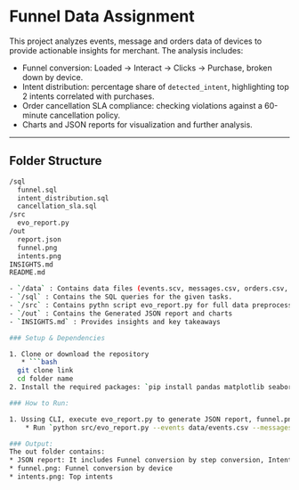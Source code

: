 # Funnel Data Assignment

This project analyzes events, message and orders data of devices to provide actionable insights for merchant. The analysis includes:

- Funnel conversion: Loaded → Interact → Clicks → Purchase, broken down by device.
- Intent distribution: percentage share of `detected_intent`, highlighting top 2 intents correlated with purchases.
- Order cancellation SLA compliance: checking violations against a 60-minute cancellation policy.
- Charts and JSON reports for visualization and further analysis.

---

## Folder Structure

```bash
/sql
  funnel.sql
  intent_distribution.sql
  cancellation_sla.sql
/src
  evo_report.py
/out
  report.json
  funnel.png
  intents.png
INSIGHTS.md
README.md

- `/data` : Contains data files (events.scv, messages.csv, orders.csv, inventory.csv, products.csv)
- `/sql` : Contains the SQL queries for the given tasks.
- `/src` : Contains pythn script evo_report.py for full data preprocessing and generating JSON and charts.
- `/out` : Contains the Generated JSON report and charts
- `INSIGHTS.md` : Provides insights and key takeaways

### Setup & Dependencies

1. Clone or download the repository
   * ```bash
  git clone link
  cd folder name
2. Install the required packages: `pip install pandas matplotlib seaborn plotly`

### How to Run:

1. Ussing CLI, execute evo_report.py to generate JSON report, funnel.png and intent.png charts
    * Run `python src/evo_report.py --events data/events.csv --messages data/messages.csv --orders data/orders.csv --out ./out/`

### Output:
The out folder contains:
* JSON report: It includes Funnel conversion by step conversion, Intent Distribution and top 2 purchse intents and Cancellation Check details.
* funnel.png: Funnel conversion by device
* intents.png: Top intents

